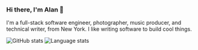 ### Hi there, I'm Alan 👋

I'm a full-stack software engineer, photographer, music producer, and technical writer, from New York. I like writing software to build cool things.

![GitHub stats](https://github-readme-stats.vercel.app/api?username=raouldeheer&show_icons=true&count_private=true&hide=contribs&theme=gruvbox)
![Language stats](https://github-readme-stats.vercel.app/api/top-langs/?username=raouldeheer&layout=compact&theme=gruvbox)
